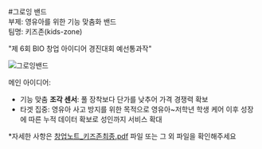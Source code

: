 #그로잉 밴드    
부제: 영유아를 위한 기능 맞춤화 밴드    
팀명: 키즈존(kids-zone)    

"제 6회 BIO 창업 아이디어 경진대회 예선통과작"    

![그로잉밴드](https://user-images.githubusercontent.com/55419946/133027251-8e4b5e09-0c05-4041-8d31-cf78172c9180.png)


메인 아이디어:
- 기능 맞춤 **조각 센서**: 풀 장착보다 단가를 낮추어 가격 경쟁력 확보
- 타겟 집중: 영유아 사고 방지를 위한 목적으로 영유아~저학년 학생 케어
             이후 성장에 따른 누적 데이터 확보로 성인까지 서비스 확대
             
*자세한 사항은 [창업노트_키즈존최종.pdf](https://github.com/yesol-Han/IDEA/blob/main/%EA%B7%B8%EB%A1%9C%EC%9E%89%EB%B0%B4%EB%93%9C/%EC%B0%BD%EC%97%85%EB%85%B8%ED%8A%B8_%ED%82%A4%EC%A6%88%EC%A1%B4%EC%B5%9C%EC%A2%85.pdf) 파일 또는 그 외 파일을 확인해주세요
